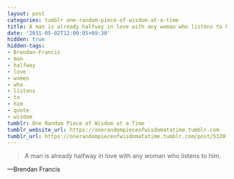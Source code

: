 ```yaml
---
layout: post
categories: tumblr one-random-piece-of-wisdom-at-a-time
title: A man is already halfway in love with any woman who listens to him.
date: '2011-05-02T12:00:05+09:30'
hidden: true
hidden-tags:
- Brendan-Francis
- man
- halfway
- love
- women
- who
- listens
- to
- him
- quote
- wisdom
tumblr: One Random Piece of Wisdom at a Time
tumblr_website_url: https://onerandompieceofwisdomatatime.tumblr.com
tumblr_url: https://onerandompieceofwisdomatatime.tumblr.com/post/5120796788/a-man-is-already-halfway-in-love-with-any-woman
---
```

> A man is already halfway in love with any woman who listens to him.

—Brendan Francis
